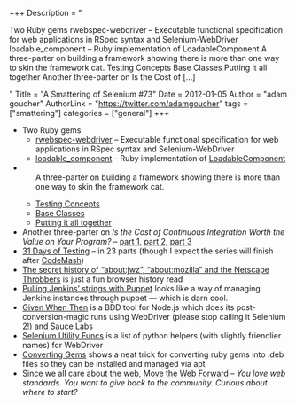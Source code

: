 +++
Description = "<p>Two Ruby gems rwebspec-webdriver – Executable functional specification for web applications in RSpec syntax and Selenium-WebDriver loadable_component – Ruby implementation of LoadableComponent A three-parter on building a framework showing there is more than one way to skin the framework cat. Testing Concepts Base Classes Putting it all together Another three-parter on Is the Cost of […]</p>"
Title = "A Smattering of Selenium #73"
Date = 2012-01-05
Author = "adam goucher"
AuthorLink = "https://twitter.com/adamgoucher"
tags = ["smattering"]
categories = ["general"]
+++
<ul>
<li>Two Ruby gems
<ul>
<li><a href="http://rubygems.org/gems/rwebspec-webdriver">rwebspec-webdriver</a> &#8211; Executable functional specification for web applications in RSpec syntax and Selenium-WebDriver</li>
<li><a href="http://rubygems.org/gems/loadable_component">loadable_component</a> &#8211; Ruby implementation of <a href="http://code.google.com/p/selenium/wiki/LoadableComponent">LoadableComponent</a></li>
</ul>
</li>
<li>
<ul>A three-parter on building a framework showing there is more than one way to skin the framework cat.</p>
<li><a href="http://saucelabs.com/blog/index.php/2011/11/selenium-testing-framework-pt-1-testing-concepts/">Testing Concepts</a></li>
<li><a href="http://saucelabs.com/blog/index.php/2011/11/selenium-testing-framework-pt-2-base-classes/">Base Classes</a></li>
<li><a href="http://saucelabs.com/blog/index.php/2011/12/selenium-testing-framework-part-3-putting-it-all-together/">Putting it all together</a></li>
</ul>
</li>
<li>Another three-parter on <i>Is the Cost of Continuous Integration Worth the Value on Your Program?</i> &#8211; <a href="http://www.jrothman.com/blog/mpd/2011/12/is-the-cost-of-continuous-integration-worth-the-value-on-your-program-part-1.html">part 1</a>, <a href="http://www.jrothman.com/blog/mpd/2011/12/is-the-cost-of-continuous-integration-worth-the-value-on-your-program-part-2.html">part 2</a>, <a href="http://www.jrothman.com/blog/mpd/2011/12/is-the-cost-of-continuous-integration-worth-the-value-on-your-program-part-3.html">part 3</a></li>
<li><a href="http://frazzleddad.blogspot.com/2011/12/31-days-of-testing-kickoff.html">31 Days of Testing</a> &#8211; in 23 parts (though I expect the series will finish after <a href="http://www.codemash.org">CodeMash</a>)</li>
<li><a href="http://www.jwz.org/blog/2011/12/the-secret-history-of-aboutjwz-aboutmozilla-and-the-netscape-throbbers/">The secret history of &#8220;about:jwz&#8221;, &#8220;about:mozilla&#8221; and the Netscape Throbbers</a> is just a fun browser history read</li>
<li><a href="http://unethicalblogger.com/2011/12/28/jenkins-with-puppet.html">Pulling Jenkins&#8217; strings with Puppet</a> looks like a way of managing Jenkins instances through puppet &#8212; which is darn cool.</li>
<li><a href="http://mulabs.io/givenwhenthen">Given When Then</a> is a BDD tool for Node.js which does its post-conversion-magic runs using WebDriver (please stop calling it Selenium 2!) and Sauce Labs</a></li>
<li><a href="https://gist.github.com/1411564">Selenium Utility Funcs</a> is a list of python helpers (with slightly friendlier names) for WebDriver</li>
<li><a href="https://github.com/jordansissel/fpm/wiki/ConvertingGems">Converting Gems</a> shows a neat trick for converting ruby gems into .deb files so they can be installed and managed via apt</li>
<li>Since we all care about the web, <a href="http://movethewebforward.org/">Move the Web Forward</a> &#8211; <i>You love web standards. You want to give back to the community. Curious about where to start?</i></li>
</ul>

